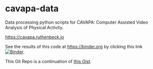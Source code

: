 # cavapa-data
Data processing python scripts for CAVAPA: Computer Assisted Video Analysis of Physical Activity.

<https://cavapa.ruthenbeck.io>

See the results of this code at <https://binder.org> by clicking this link [![Binder](https://mybinder.org/badge_logo.svg)](https://mybinder.org/v2/gh/gregruthenbeck/cavapa-data/HEAD?filepath=cavapa_data_jupyter_notebook.ipynb).

This Git Repo is a continuation of [this Gist](https://gist.github.com/gregruthenbeck/32556e31418e9c9d83de0b6989b9999f).
